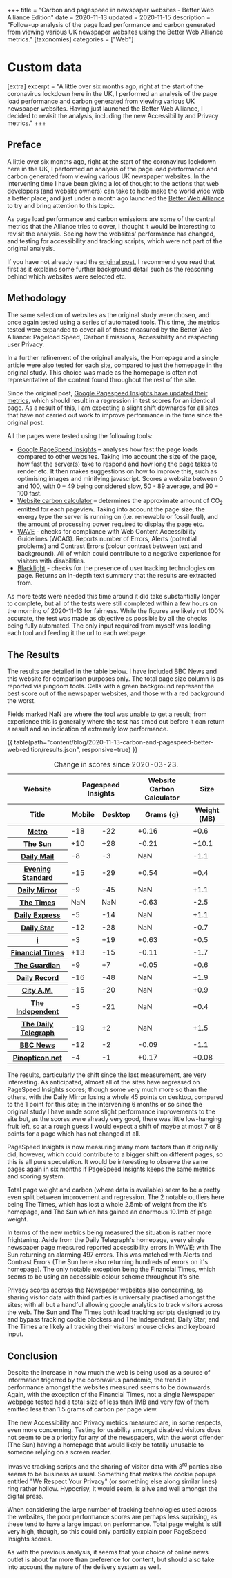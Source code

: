 +++
title = "Carbon and pagespeed in newspaper websites - Better Web Alliance Edition"
date = 2020-11-13
updated = 2020-11-15
description = "Follow-up analysis of the page load performance and carbon generated from viewing various UK newspaper websites using the Better Web Alliance metrics."
[taxonomies]
categories = ["Web"]

# Custom data
[extra]
excerpt = "A little over six months ago, right at the start of the coronavirus lockdown here in the UK, I performed an analysis of the page load performance and carbon generated from viewing various UK newspaper websites. Having just launched the Better Web Alliance, I decided to revisit the analysis, including the new Accessibility and Privacy metrics."
+++
<div class="text-block">

## Preface
A little over six months ago, right at the start of the coronavirus lockdown here in the UK, I performed an analysis of the page load performance and carbon generated from viewing various UK newspaper websites. In the intervening time I have been giving a lot of thought to the actions that web developers (and website owners) can take to help make the world wide web a better place; and just under a month ago launched the [Better Web Alliance](https://www.better-web-alliance.net/) to try and bring attention to this topic.

As page load performance and carbon emissions are some of the central metrics that the Alliance tries to cover, I thought it would be interesting to revisit the analysis. Seeing how the websites' performance has changed, and testing for accessibility and tracking scripts, which were not part of the original analysis.

If you have not already read the [original post](/blog/carbon-and-pagespeed/), I recommend you read that first as it explains some further background detail such as the reasoning behind which websites were selected etc.

## Methodology
The same selection of websites as the original study were chosen, and once again tested using a series of automated tools. This time, the metrics tested were expanded to cover all of those measured by the Better Web Alliance: Pageload Speed, Carbon Emissions, Accessibility and respecting user Privacy.

In a further refinement of the original analysis, the Homepage and a single article were also tested for each site, compared to just the homepage in the original study. This choice was made as the homepage is often not representative of the content found throughout the rest of the site.

Since the original post, [Google Pagespeed Insights have updated their metrics](https://web.dev/lighthouse-whats-new-6.0/), which should result in a regression in test scores for an identical page. As a result of this, I am expecting a slight shift downards for all sites that have not carried out work to improve performance in the time since the original post.

All the pages were tested using the following tools:
- [Google PageSpeed Insights](https://developers.google.com/speed/pagespeed/insights/) – analyses how fast the page loads compared to other websites. Taking into account the size of the page, how fast the server(s) take to respond and how long the page takes to render etc. It then makes suggestions on how to improve this, such as optimising images and minifying javascript. Scores a website between 0 and 100, with 0 – 49 being considered slow, 50 - 89 average, and 90 – 100 fast.
- [Website carbon calculator](https://www.websitecarbon.com/) – determines the approximate amount of CO<sub>2</sub> emitted for each pageview. Taking into account the page size, the energy type the server is running on (i.e. renewable or fossil fuel), and the amount of processing power required to display the page etc.
- [WAVE](https://wave.webaim.org/) - checks for compliance with Web Content Accessibility Guidelines (WCAG). Reports number of Errors, Alerts (potential problems) and Contrast Errors (colour contrast between text and background). All of which could contribute to a negative experience for visitors with disabilities.
- [Blacklight](https://themarkup.org/blacklight) - checks for the presence of user tracking technologies on page. Returns an in-depth text summary that the results are extracted from.

As more tests were needed this time around it did take substantially longer to complete, but all of the tests were still completed within a few hours on the morning of 2020-11-13 for fairness. While the figures are likely not 100% accurate, the test was made as objective as possible by all the checks being fully automated. The only input required from myself was loading each tool and feeding it the url to each webpage.

## The Results
The results are detailed in the table below. I have included BBC News and this website for comparison purposes only. The total page size column is as reported via pingdom tools. Cells with a green background represent the best score out of the newspaper websites, and those with a red background the worst.

Fields marked NaN are where the tool was unable to get a result; from experience this is generally where the test has timed out before it can return a result and an indication of extremely low performance.

{{ table(path="content/blog/2020-11-13-carbon-and-pagespeed-better-web-edition/results.json", responsive=true) }}

<div class="table-wrapper">
    <table>
        <caption>Change in scores since 2020-03-23.</caption>
        <thead>
            <tr>
                <th scope="col">Website</th>
                <th scope="col" colspan="2">Pagespeed Insights</th>
                <th scope="col">Website Carbon Calculator</th>
                <th scope="col">Size</th>
            </tr>
            <tr>
                <th scope="col">Title</th>
                <th scope="col">Mobile</th>
                <th scope="col">Desktop</th>
                <th scope="col">Grams (g)</th>
                <th scope="col">Weight (MB)</th>
            </tr>
        </thead>
        <tbody>
            <tr>
                <th scope="row"><a href="https://www.metro.news/">Metro</a></th>
                <td class="bad">-18</td>
                <td class="bad">-22</td>
                <td class="bad">+0.16</td>
                <td class="bad">+0.6</td>
            </tr>
            <tr>
                <th scope="row"><a href="https://www.thesun.co.uk/">The Sun</a></th>
                <td class="good">+10</td>
                <td class="good">+28</td>
                <td class="good">-0.21</td>
                <td class="bad">+10.1</td>
            </tr>
            <tr>
                <th scope="row"><a href="http://dailymail.co.uk/">Daily Mail</a></th>
                <td class="bad">-8</td>
                <td class="bad">-3</td>
                <td>NaN</td>
                <td class="good">-1.1</td>
            </tr>
            <tr>
                <th scope="row"><a href="https://www.standard.co.uk/">Evening Standard</a></th>
                <td class="bad">-15</td>
                <td class="bad">-29</td>
                <td class="bad">+0.54</td>
                <td class="bad">+0.4</td>
            </tr>
            <tr>
                <th scope="row"><a href="http://mirror.co.uk/">Daily Mirror</a></th>
                <td class="bad">-9</td>
                <td class="bad">-45</td>
                <td>NaN</td>
                <td class="bad">+1.1</td>
            </tr>
            <tr>
                <th scope="row"><a href="https://www.thetimes.co.uk/">The Times</a></th>
                <td>NaN</td>
                <td>NaN</td>
                <td class="good">-0.63</td>
                <td class="good">-2.5</td>
            </tr>
            <tr>
                <th scope="row"><a href="http://www.express.co.uk/">Daily Express</a></th>
                <td class="bad">-5</td>
                <td class="bad">-14</td>
                <td>NaN</td>
                <td class="bad">+1.1</td>
            </tr>
            <tr>
                <th scope="row"><a href="http://www.dailystar.co.uk/">Daily Star</a></th>
                <td class="bad">-12</td>
                <td class="bad">-28</td>
                <td>NaN</td>
                <td class="good">-0.7</td>
            </tr>
            <tr>
                <th scope="row"><a href="http://inews.co.uk/">i</a></th>
                <td class="bad">-3</td>
                <td class="good">+19</td>
                <td class="bad">+0.63</td>
                <td class="good">-0.5</td>
            </tr>
            <tr>
                <th scope="row"><a href="https://www.ft.com/">Financial Times</a></th>
                <td class="good">+13</td>
                <td class="bad">-15</td>
                <td class="good">-0.11</td>
                <td class="good">-1.7</td>
            </tr>
            <tr>
                <th scope="row"><a href="https://theguardian.com/">The Guardian</a></th>
                <td class="bad">-9</td>
                <td class="good">+7</td>
                <td class="good">-0.05</td>
                <td class="good">-0.6</td>
            </tr>
            <tr>
                <th scope="row"><a href="http://www.dailyrecord.co.uk/">Daily Record</a></th>
                <td class="bad">-16</td>
                <td class="bad">-48</td>
                <td>NaN</td>
                <td class="bad">+1.9</td>
            </tr>
            <tr>
                <th scope="row"><a href="http://www.cityam.com/">City A.M.</a></th>
                <td class="bad">-15</td>
                <td class="bad">-20</td>
                <td>NaN</td>
                <td class="bad">+0.9</td>
            </tr>
            <tr>
                <th scope="row"><a href="https://www.independent.co.uk/">The Independent</a></th>
                <td class="bad">-3</td>
                <td class="bad">-21</td>
                <td >NaN</td>
                <td class="bad">+0.4</td>
            </tr>
            <tr>
                <th scope="row"><a href="https://www.telegraph.co.uk/">The Daily Telegraph</a></th>
                <td class="bad">-19</td>
                <td class="good">+2</td>
                <td >NaN</td>
                <td class="bad">+1.5</td>
            </tr>
            <tr>
                <th scope="row"><a href="https://www.bbc.com/news">BBC News</a></th>
                <td class="bad">-12</td>
                <td class="bad">-2</td>
                <td class="good">-0.09</td>
                <td class="good">-1.1</td>
            </tr>
            <tr>
                <th scope="row"><a href="https://pinopticon.net/">Pinopticon.net</a></th>
                <td class="bad">-4</td>
                <td class="bad">-1</td>
                <td class="bad">+0.17</td>
                <td class="bad">+0.08</td>
            </tr>
        </tbody>
    </table>
</div>

The results, particularly the shift since the last measurement, are very interesting. As anticipated, almost all of the sites have regressed on PageSpeed Insights scores; though some very much more so than the others, with the Daily Mirror losing a whole 45 points on desktop, compared to the 1 point for this site; in the intervening 6 months or so since the original study I have made some slight performance improvements to the site but, as the scores were already very good, there was little low-hanging fruit left, so at a rough guess I would expect a shift of maybe at most 7 or 8 points for a page which has not changed at all.

PageSpeed Insights is now measuring many more factors than it originally did, however, which could contribute to a bigger shift on different pages, so this is all pure speculation. It would be interesting to observe the same pages again in six months if PageSpeed Insights keeps the same metrics and scoring system.

Total page weight and carbon (where data is available) seem to be a pretty even split between improvement and regression. The 2 notable outliers here being The Times, which has lost a whole 2.5mb of weight from the it's homepage, and The Sun which has gained an enormous 10.1mb of page weight.

In terms of the new metrics being measured the situation is rather more frightening. Aside from the Daily Telegraph's homepage, every single newspaper page measured reported accessibility errors in WAVE; with The Sun returning an alarming 497 errors. This was matched with Alerts and Contrast Errors (The Sun here also returning hundreds of errors on it's homepage). The only notable exception being the Financial Times, which seems to be using an accessible colour scheme throughout it's site.

Privacy scores accross the Newspaper websites also concerning, as sharing visitor data with third parties is universally practised amongst the sites; with all but a handful allowing google analytics to track visitors across the web. The Sun and The Times both load tracking scripts designed to try and bypass tracking cookie blockers and The Independent, Daily Star, and The Times are likely all tracking their visitors' mouse clicks and keyboard input.

## Conclusion
Despite the increase in how much the web is being used as a source of information trigerred by the coronavirus pandemic, the trend in performance amongst the websites measured seems to be downwards. Again, with the exception of the Financial Times, not a single Newspaper webpage tested had a total size of less than 1MB and very few of them emitted less than 1.5 grams of carbon per page view.

The new Accessibility and Privacy metrics measured are, in some respects, even more concerning. Testing for usability amongst disabled visitors does not seem to be a priority for any of the newspapers, with the worst offender (The Sun) having a homepage that would likely be totally unusable to someone relying on a screen reader.

Invasive tracking scripts and the sharing of visitor data with 3<sup>rd</sup> parties also seems to be business as usual. Something that makes the cookie popups entitled "We Respect Your Privacy" (or something else along similar lines) ring rather hollow. Hypocrisy, it would seem, is alive and well amongst the digital press.

When considering the large number of tracking technologies used across the websites, the poor performance scores are perhaps less suprising, as these tend to have a large impact on performance. Total page weight is still very high, though, so this could only partially explain poor PageSpeed Insights scores.

As with the previous analysis, it seems that your choice of online news outlet is about far more than preference for content, but should also take into account the nature of the delivery system as well.

</div>